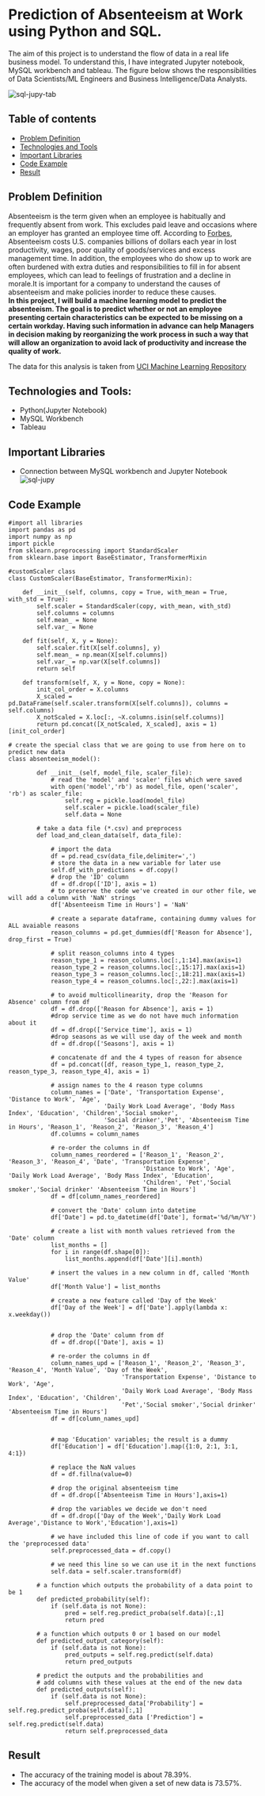 # Prediction of Absenteeism at Work using Python and SQL.
The aim of this project is to understand the flow of data in a real life business model. To understand this, I have integrated Jupyter notebook, MySQL workbench and tableau. The figure below shows the responsibilities of Data Scientists/ML Engineers and Business Intelligence/Data Analysts.

![sql-jupy-tab](./Images/tab-sql-jupy.PNG)

## Table of contents
* [Problem Definition](#problem-definition)
* [Technologies and Tools](#technologies-and-tools)
* [Important Libraries](#important-libraries)
* [Code Example](#code-example)
* [Result](#result)

## Problem Definition
Absenteeism is the term given when an employee is habitually and frequently absent from work. This excludes paid leave and occasions where an employer has granted an employee time off. According to [Forbes](https://www.forbes.com/sites/investopedia/2013/07/10/the-causes-and-costs-of-absenteeism-in-the-workplace/#4af53573eb65), Absenteeism costs U.S. companies billions of dollars each year in lost productivity, wages, poor quality of goods/services and excess management time. In addition, the employees who do show up to work are often burdened with extra duties and responsibilities to fill in for absent employees, which can lead to feelings of frustration and a decline in morale.It is important for a company to understand the causes of absenteeism and make policies inorder to reduce these causes. <br>
**In this project, I will build a machine learning model to predict the absenteeism. The goal is to predict whether or not an employee presenting certain characteristics can be expected to be missing on a certain workday. Having such information in advance can help Managers in decision making by reorganizing the work process in such a way that will allow an organization to avoid lack of productivity and increase the quality of work.**

The data for this analysis is taken from [UCI Machine Learning Repository](http://archive.ics.uci.edu/ml/datasets/Absenteeism+at+work#)

## Technologies and Tools:
* Python(Jupyter Notebook)
* MySQL Workbench
* Tableau

## Important Libraries
* Connection between MySQL workbench and Jupyter Notebook
![sql-jupy](./Images/mysql-jupy.PNG)

## Code Example
```
#import all libraries
import pandas as pd
import numpy as np
import pickle
from sklearn.preprocessing import StandardScaler
from sklearn.base import BaseEstimator, TransformerMixin

```
```
#customScaler class
class CustomScaler(BaseEstimator, TransformerMixin):
    
    def __init__(self, columns, copy = True, with_mean = True, with_std = True):
        self.scaler = StandardScaler(copy, with_mean, with_std)
        self.columns = columns
        self.mean_ = None
        self.var_ = None
        
    def fit(self, X, y = None):
        self.scaler.fit(X[self.columns], y)
        self.mean_ = np.mean(X[self.columns])
        self.var_ = np.var(X[self.columns])
        return self
    
    def transform(self, X, y = None, copy = None):
        init_col_order = X.columns
        X_scaled = pd.DataFrame(self.scaler.transform(X[self.columns]), columns = self.columns)
        X_notScaled = X.loc[:, ~X.columns.isin(self.columns)]
        return pd.concat([X_notScaled, X_scaled], axis = 1)[init_col_order]
```
```
# create the special class that we are going to use from here on to predict new data
class absenteeism_model():
       
        def __init__(self, model_file, scaler_file):
            # read the 'model' and 'scaler' files which were saved
            with open('model','rb') as model_file, open('scaler', 'rb') as scaler_file:
                self.reg = pickle.load(model_file)
                self.scaler = pickle.load(scaler_file)
                self.data = None
         
        # take a data file (*.csv) and preprocess 
        def load_and_clean_data(self, data_file):
             
            # import the data
            df = pd.read_csv(data_file,delimiter=',')
            # store the data in a new variable for later use
            self.df_with_predictions = df.copy()
            # drop the 'ID' column
            df = df.drop(['ID'], axis = 1)
            # to preserve the code we've created in our other file, we will add a column with 'NaN' strings
            df['Absenteeism Time in Hours'] = 'NaN'
 
            # create a separate dataframe, containing dummy values for ALL avaiable reasons
            reason_columns = pd.get_dummies(df['Reason for Absence'], drop_first = True)
             
            # split reason_columns into 4 types
            reason_type_1 = reason_columns.loc[:,1:14].max(axis=1)
            reason_type_2 = reason_columns.loc[:,15:17].max(axis=1)
            reason_type_3 = reason_columns.loc[:,18:21].max(axis=1)
            reason_type_4 = reason_columns.loc[:,22:].max(axis=1)
             
            # to avoid multicollinearity, drop the 'Reason for Absence' column from df
            df = df.drop(['Reason for Absence'], axis = 1)
            #drop service time as we do not have much information about it
            df = df.drop(['Service time'], axis = 1)
            #drop seasons as we will use day of the week and month
            df = df.drop(['Seasons'], axis = 1)
             
            # concatenate df and the 4 types of reason for absence
            df = pd.concat([df, reason_type_1, reason_type_2, reason_type_3, reason_type_4], axis = 1)
             
            # assign names to the 4 reason type columns
            column_names = ['Date', 'Transportation Expense', 'Distance to Work', 'Age',
                           'Daily Work Load Average', 'Body Mass Index', 'Education', 'Children','Social smoker', 
                           'Social drinker','Pet', 'Absenteeism Time in Hours', 'Reason_1', 'Reason_2', 'Reason_3', 'Reason_4']
            df.columns = column_names
 
            # re-order the columns in df
            column_names_reordered = ['Reason_1', 'Reason_2', 'Reason_3', 'Reason_4', 'Date', 'Transportation Expense', 
                                      'Distance to Work', 'Age', 'Daily Work Load Average', 'Body Mass Index', 'Education', 
                                      'Children', 'Pet','Social smoker','Social drinker' 'Absenteeism Time in Hours']
            df = df[column_names_reordered]
       
            # convert the 'Date' column into datetime
            df['Date'] = pd.to_datetime(df['Date'], format='%d/%m/%Y')
 
            # create a list with month values retrieved from the 'Date' column
            list_months = []
            for i in range(df.shape[0]):
                list_months.append(df['Date'][i].month)
 
            # insert the values in a new column in df, called 'Month Value'
            df['Month Value'] = list_months
 
            # create a new feature called 'Day of the Week'
            df['Day of the Week'] = df['Date'].apply(lambda x: x.weekday())
 
 
            # drop the 'Date' column from df
            df = df.drop(['Date'], axis = 1)
 
            # re-order the columns in df
            column_names_upd = ['Reason_1', 'Reason_2', 'Reason_3', 'Reason_4', 'Month Value', 'Day of the Week',
                                'Transportation Expense', 'Distance to Work', 'Age',
                                'Daily Work Load Average', 'Body Mass Index', 'Education', 'Children',
                                'Pet','Social smoker','Social drinker' 'Absenteeism Time in Hours']
            df = df[column_names_upd]
 
 
            # map 'Education' variables; the result is a dummy
            df['Education'] = df['Education'].map({1:0, 2:1, 3:1, 4:1})
 
            # replace the NaN values
            df = df.fillna(value=0)
 
            # drop the original absenteeism time
            df = df.drop(['Absenteeism Time in Hours'],axis=1)
             
            # drop the variables we decide we don't need
            df = df.drop(['Day of the Week','Daily Work Load Average','Distance to Work','Education'],axis=1)
             
            # we have included this line of code if you want to call the 'preprocessed data'
            self.preprocessed_data = df.copy()
             
            # we need this line so we can use it in the next functions
            self.data = self.scaler.transform(df)
     
        # a function which outputs the probability of a data point to be 1
        def predicted_probability(self):
            if (self.data is not None):  
                pred = self.reg.predict_proba(self.data)[:,1]
                return pred
         
        # a function which outputs 0 or 1 based on our model
        def predicted_output_category(self):
            if (self.data is not None):
                pred_outputs = self.reg.predict(self.data)
                return pred_outputs
         
        # predict the outputs and the probabilities and 
        # add columns with these values at the end of the new data
        def predicted_outputs(self):
            if (self.data is not None):
                self.preprocessed_data['Probability'] = self.reg.predict_proba(self.data)[:,1]
                self.preprocessed_data ['Prediction'] = self.reg.predict(self.data)
                return self.preprocessed_data
```


## Result
* The accuracy of the training model is about 78.39%.
* The accuracy of the model when given a set of new data is 73.57%.


